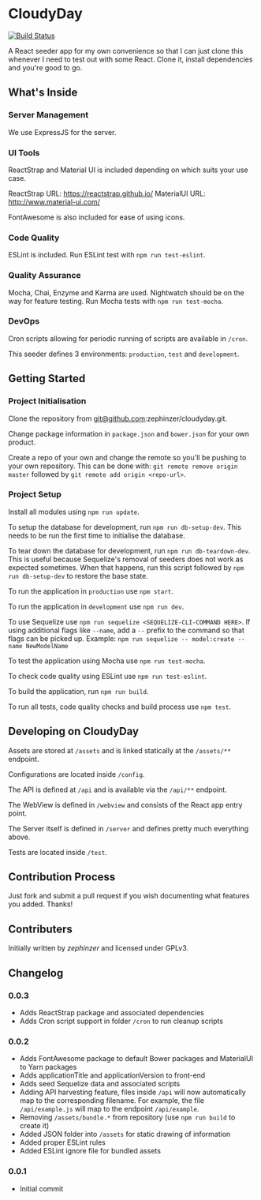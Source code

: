 # CloudyDay

[![Build Status](https://travis-ci.org/zephinzer/cloudyday.svg?branch=master)](https://travis-ci.org/zephinzer/cloudyday)

A React seeder app for my own convenience so that I can just clone this whenever I need
to test out with some React. Clone it, install dependencies and you're good to go.

## What's Inside

### Server Management

We use ExpressJS for the server.

### UI Tools

ReactStrap and Material UI is included depending on which suits your use case.

ReactStrap URL: https://reactstrap.github.io/
MaterialUI URL: http://www.material-ui.com/

FontAwesome is also included for ease of using icons.

### Code Quality

ESLint is included. Run ESLint test with `npm run test-eslint`.

### Quality Assurance

Mocha, Chai, Enzyme and Karma are used. Nightwatch should be on the way for feature 
testing. Run Mocha tests with `npm run test-mocha`.

### DevOps

Cron scripts allowing for periodic running of scripts are available in `/cron`.

This seeder defines 3 environments: `production`, `test` and `development`. 

## Getting Started

### Project Initialisation
Clone the repository from git@github.com:zephinzer/cloudyday.git.

Change package information in `package.json` and `bower.json` for your own product.

Create a repo of your own and change the remote so you'll be pushing to your own 
repository. This can be done with: `git remote remove origin master` followed by 
`git remote add origin <repo-url>`.

### Project Setup

Install all modules using `npm run update`.

To setup the database for development, run `npm run db-setup-dev`. This needs to be 
run the first time to initialise the database.

To tear down the database for development, run `npm run db-teardown-dev`. This is
useful because Sequelize's removal of seeders does not work as expected sometimes. 
When that happens, run this script followed by `npm run db-setup-dev` to restore the 
base state.

To run the application in `production` use `npm start`.

To run the application in `development` use `npm run dev`.

To use Sequelize use `npm run sequelize <SEQUELIZE-CLI-COMMAND HERE>`.
If using additional flags like `--name`, add a `--` prefix to the command so that 
flags can be picked up. Example: `npm run sequelize -- model:create --name NewModelName`

To test the application using Mocha use `npm run test-mocha`.

To check code quality using ESLint use `npm run test-eslint`.

To build the application, run `npm run build`. 

To run all tests, code quality checks and build process use `npm test`.

## Developing on CloudyDay

Assets are stored at `/assets` and is linked statically at the `/assets/**` endpoint.

Configurations are located inside `/config`.

The API is defined at `/api` and is available via the `/api/**` endpoint.

The WebView is defined in `/webview` and consists of the React app entry point.

The Server itself is defined in `/server` and defines pretty much everything above.

Tests are located inside `/test`.

## Contribution Process

Just fork and submit a pull request if you wish documenting what features you added.
Thanks!

## Contributers

Initially written by *zephinzer* and licensed under GPLv3.

## Changelog
### 0.0.3

- Adds ReactStrap package and associated dependencies
- Adds Cron script support in folder `/cron` to run cleanup scripts

### 0.0.2

- Adds FontAwesome package to default Bower packages and MaterialUI to Yarn packages
- Adds applicationTitle and applicationVersion to front-end
- Adds seed Sequelize data and associated scripts
- Adding API harvesting feature, files inside `/api` will now automatically map
  to the corresponding filename. For example, the file `/api/example.js` will map to
	the endpoint `/api/example`.
- Removing `/assets/bundle.*` from repository (use `npm run build` to create it)
- Added JSON folder into `/assets` for static drawing of information
- Added proper ESLint rules
- Added ESLint ignore file for bundled assets

### 0.0.1

- Initial commit